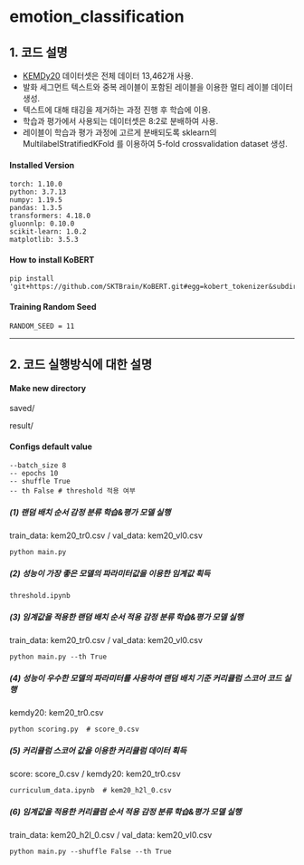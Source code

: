 # emotion_classification


## 1. 코드 설명

- [KEMDy20](https://nanum.etri.re.kr/share/kjnoh/KEMDy20?lang=ko_KR) 데이터셋은 전체 데이터 13,462개 사용.
- 발화 세그먼트 텍스트와 중복 레이블이 포함된 레이블을 이용한 멀티 레이블 데이터 생성.
- 텍스트에 대해 태깅을 제거하는 과정 진행 후 학습에 이용.
- 학습과 평가에서 사용되는 데이터셋은 8:2로 분배하여 사용.
- 레이블이 학습과 평가 과정에 고르게 분배되도록 sklearn의 MultilabelStratifiedKFold 를 이용하여 5-fold crossvalidation dataset 생성.

#### Installed Version

```
torch: 1.10.0
python: 3.7.13
numpy: 1.19.5
pandas: 1.3.5
transformers: 4.18.0
gluonnlp: 0.10.0
scikit-learn: 1.0.2
matplotlib: 3.5.3
```

#### How to install KoBERT
```
pip install 'git+https://github.com/SKTBrain/KoBERT.git#egg=kobert_tokenizer&subdirectory=kobert_hf'
```

#### Training Random Seed
```
RANDOM_SEED = 11
````

---

## 2. 코드 실행방식에 대한 설명

#### Make new directory
  saved/
  
  result/

#### Configs default value
```
--batch_size 8
-- epochs 10
-- shuffle True
-- th False # threshold 적용 여부
```

##### (1) 랜덤 배치 순서 감정 분류 학습&평가 모델 실행

  train_data: kem20_tr0.csv / val_data: kem20_vl0.csv
  ```
  python main.py
  ```


##### (2) 성능이 가장 좋은 모델의 파라미터값을 이용한 임계값 획득

```
threshold.ipynb
```

##### (3) 임계값을 적용한 랜덤 배치 순서 적용 감정 분류 학습&평가 모델 실행

   train_data: kem20_tr0.csv / val_data: kem20_vl0.csv

  ```
  python main.py --th True
  ```


##### (4) 성능이 우수한 모델의 파라미터를 사용하여 랜덤 배치 기준 커리큘럼 스코어 코드 실행

  kemdy20: kem20_tr0.csv
  
  ```
  python scoring.py  # score_0.csv
  ```


##### (5) 커리큘럼 스코어 값을 이용한 커리큘럼 데이터 획득

  score: score_0.csv / kemdy20: kem20_tr0.csv
  ```
  curriculum_data.ipynb  # kem20_h2l_0.csv
  ```

##### (6) 임계값을 적용한 커리큘럼 순서 적용 감정 분류 학습&평가 모델 실행

  train_data: kem20_h2l_0.csv / val_data: kem20_vl0.csv
  
  ```
  python main.py --shuffle False --th True
  ```
